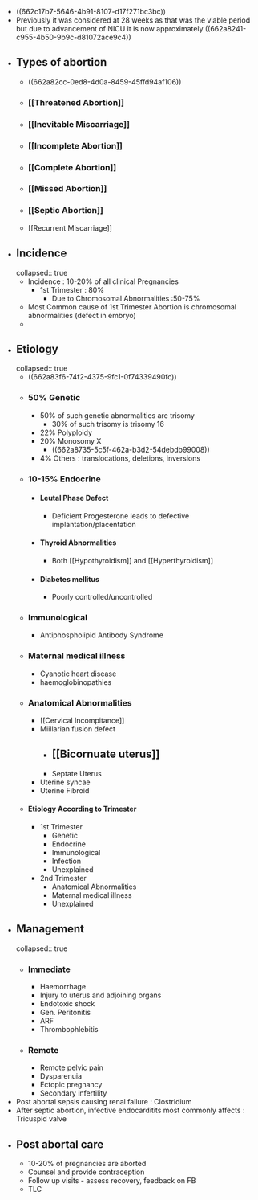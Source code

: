 - ((662c17b7-5646-4b91-8107-d17f271bc3bc))
- Previously it was considered at 28 weeks as that was the viable period but due to advancement of NICU it is now approximately ((662a8241-c955-4b50-9b9c-d81072ace9c4))
- ## Types of abortion
	- ((662a82cc-0ed8-4d0a-8459-45ffd94af106))
	- ### [[Threatened Abortion]]
	- ### [[Inevitable Miscarriage]]
	- ### [[Incomplete Abortion]]
	- ### [[Complete Abortion]]
	- ### [[Missed Abortion]]
	- ### [[Septic Abortion]]
	- [[Recurrent Miscarriage]]
- ## Incidence
  collapsed:: true
	- Incidence : 10-20% of all clinical Pregnancies
		- 1st Trimester : 80%
			- Due to Chromosomal Abnormalities :50-75%
	- Most Common cause of 1st Trimester Abortion is chromosomal abnormalities (defect in embryo)
	-
- ## Etiology
  collapsed:: true
	- ((662a83f6-74f2-4375-9fc1-0f74339490fc))
	- ### 50% Genetic
		- 50% of such genetic abnormalities are trisomy
			- 30% of such trisomy is trisomy 16
		- 22% Polyploidy
		- 20% Monosomy X
			- ((662a8735-5c5f-462a-b3d2-54debdb99008))
		- 4% Others : translocations, deletions, inversions
	- ### 10-15% Endocrine
		- #### Leutal Phase Defect
			- Deficient Progesterone leads to defective implantation/placentation
		- #### Thyroid Abnormalities
			- Both [[Hypothyroidism]] and [[Hyperthyroidism]]
		- #### Diabetes mellitus
			- Poorly controlled/uncontrolled
	- ### Immunological
		- Antiphospholipid Antibody Syndrome
	- ### Maternal medical illness
		- Cyanotic heart disease
		- haemoglobinopathies
	- ### Anatomical Abnormalities
		- [[Cervical Incompitance]]
		- Miillarian fusion defect
			- [[Bicornuate uterus]]
				-
			- Septate Uterus
		- Uterine syncae
		- Uterine Fibroid
	- #### Etiology According to Trimester
		- 1st Trimester
			- Genetic
			- Endocrine
			- Immunological
			- Infection
			- Unexplained
		- 2nd Trimester
			- Anatomical Abnormalities
			- Maternal medical illness
			- Unexplained
- ## Management
  collapsed:: true
	- ### Immediate
		- Haemorrhage
		- Injury to uterus and adjoining organs
		- Endotoxic shock
		- Gen. Peritonitis
		- ARF
		- Thrombophlebitis
	- ### Remote
		- Remote pelvic pain
		- Dysparenuia
		- Ectopic pregnancy
		- Secondary infertility
- Post abortal sepsis causing renal failure : Clostridium
- After septic abortion, infective endocarditits most commonly affects : Tricuspid valve
- ## Post abortal care
	- 10-20% of pregnancies are aborted
	- Counsel and provide contraception
	- Follow up visits - assess recovery, feedback on FB
	- TLC